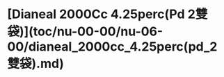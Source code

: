 # \[Dianeal 2000Cc 4.25perc\(Pd 2雙袋\)\]\(toc/nu-00-00/nu-06-00/dianeal\_2000cc\_4.25perc\(pd\_2雙袋\).md\)

